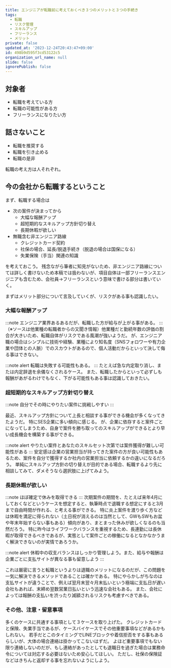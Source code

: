 ```yaml
---
title: エンジニアが転職前に考えておくべき３つのメリットと３つの手続き
tags:
  - 転職
  - リスク管理
  - スキルアップ
  - フリーランス
  - メリット
private: false
updated_at: '2023-12-24T20:43:47+09:00'
id: 498b9d595f3cd53122c5
organization_url_name: null
slide: false
ignorePublish: false
---
```

## 対象者
- 転職を考えている方
- 転職の可能性がある方
- フリーランスになりたい方

## 話さないこと
- 転職を推奨する
- 転職を引き止める
- 転職の是非

転職の考え方は人それぞれ。

## 今の会社から転職するということ
まず、転職する場合は

- 次の案件が決まってから
  - 大幅な報酬アップ
  - 超短期的なスキルアップ方針切り替え
  - 長期休暇が欲しい
- 無職含む非エンジニア路線
  - クレジットカード契約
  - 社保の場合、延長/脱退手続き（脱退の場合は国保になる）
  - 失業保険（手当）関連の知識

を考えておこう。
残念ながら筆者に知見がないため、非エンジニア路線については詳しく書けないため本稿では扱わないが、項目自体は一部フリーランスエンジニアも含むため、会社員→フリーランスという意味で書ける部分は書いていく。

まずはメリット部分について言及していくが、リスクがある事も認識したい。

### 大幅な報酬アップ
:::note
エンジニア業界あるあるだが、転職した方が給与が上がる事がある。
:::
（※ソースは他業種の転職者からの又聞き情報）他業種だと勤続年数の評価の割合が大きいため、転職自体がリスクである風潮が強いようだ。
が、エンジニア職の場合はシンプルに技術や経験、業種により知名度（SNSフォロワーや有力企業や団体との人脈）でのスカウトがあるので、個人活動だからといって決して侮る事はできない。

:::note alert
転職は失敗する可能性もある。
:::
たとえば急な内定取り消し、または内定辞退を余儀なくされるケース。
また、転職したからといって必ずしも報酬があがるわけでもなく、下がる可能性もある事は認識しておきたい。

### 超短期的なスキルアップ方針切り替え
:::note
自分でその時にやりたい案件に挑戦しやすい
:::

最近、スキルアップ方針について上長と相談する事ができる機会が多くなってきたようだ。
特にSES企業に多い傾向に感じる。
が、企業に依存すると案件ごとになってしまうため、自身で案件を勝ち取ってのスキルアップができるとより早い成長機会を構築する事ができる。

:::note alert
やりたい案件とあなたのスキルセット次第では案件獲得が難しい可能性がある
:::
安定感は企業の営業担当が持ってきた案件の方が良い可能性もあるため、案件を自分で獲得するか社内の営業担当に依頼するかの違いになるだろう。
単純にスキルアップ方針の切り替えが目的である場合、転職するより先に相談してみて、ダメそうなら選択肢に上げてみよう。

### 長期休暇が欲しい
:::note
ほぼ確定で休みを取得できる
:::
次期案件の期間を、たとえば来年4月にしておくなどというケースを想定すると、執筆時点で退職する想定にすると3月まで自由時間が作れる、と考える事ができる。
特に炎上案件を渡り歩く方などは休暇を満足に得られない（土日祝が消えるのは当然として、GWもSWもお盆や年末年始すらない事もある）傾向があり、まとまった休みが欲しくなるのも当然だろう。
特に昨今はライフワークバランスを重視するため、長連勤には長休暇が取得できるべきであるが、実態として案件ごとの稼働になるとなかなかうまく解決できないのが実情であろうか。

:::note alert
休暇中の収支バランスはしっかり管理しよう。また、給与や報酬は企業ごとに支払サイトが異なる事も留意しよう
:::

これは厳密に言うと転職というよりは退職のメリットになるのだが、この問題を一気に解決できるメソッドであることは確かである。
特にやらかしがちなのは支払サイトが違うことで、例えば翌月末翌々月末払いという極端に支払日が遅い会社もあれば、末締め翌数営業日払いという迅速な会社もある。
また、会社によっては報酬の支払いを渋ったり減額されるリスクも考慮すべきである。

### その他、注意・留意事項
多くのケースに共通する事項として３ケースを取り上げた。
クレジットカードと保険、失業手当であるが、ケースバイケースでその他重要事項などがあるかもしれない。
若手だとこのタイミングでLINEブロックや着信拒否をする事もあるらしいが、大体の場合連絡は掛かってこないはずだ。
よほど重要事項でもない限り連絡しないのだが、もし連絡があったとしても退職日を過ぎた場合は業務命令については対応する必要はないため安心してほしい。
ただし、社保の保険証などはきちんと返却する事を忘れないようにしよう。
